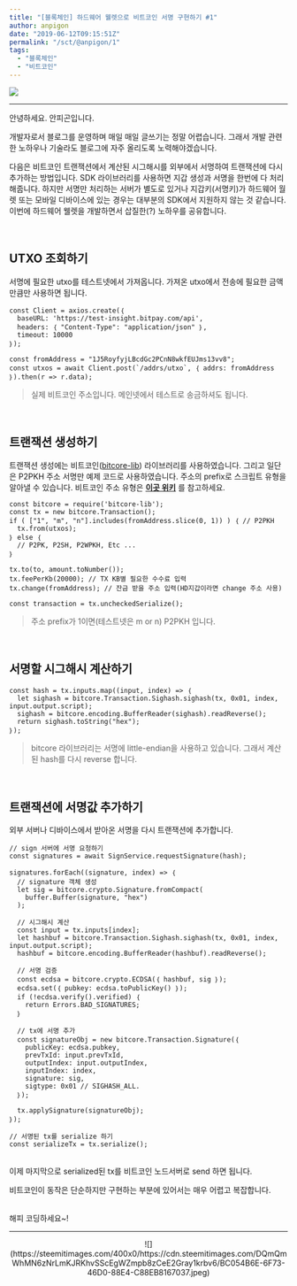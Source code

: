 ```yaml
---
title: "[블록체인] 하드웨어 웰렛으로 비트코인 서명 구현하기 #1"
author: anpigon
date: "2019-06-12T09:15:51Z"
permalink: "/sct/@anpigon/1"
tags:
  - "블록체인"
  - "비트코인"
---
```

![](https://steemitimages.com/0x0/https://cdn.steemitimages.com/DQmXtBYt3kXFAhrVjuGUGa5TQrgUZ2nL8npNsg67WYqZQ57/11A557AA-ADD4-484C-AD9E-FCD37D09C38B.jpeg)
***

안녕하세요. 안피곤입니다.

개발자로서 블로그를 운영하며 매일 매일 글쓰기는 정말 어렵습니다. 그래서 개발 관련한 노하우나 기술라도 블로그에 자주 올리도록 노력해야겠습니다.

다음은 비트코인 트랜잭션에서 계산된 시그해시를 외부에서 서명하여 트랜잭션에 다시 추가하는 방법입니다. SDK 라이브러리를 사용하면 지갑 생성과 서명을 한번에 다 처리해줍니다. 하지만 서명만 처리하는 서버가 별도로 있거나 지갑키(서명키)가 하드웨어 월렛 또는 모바일 디바이스에 있는 경우는 대부분의 SDK에서 지원하지 않는 것 같습니다. 이번에 하드웨어 웰렛을 개발하면서 삽질한(?) 노하우를 공유합니다.

<br>

## UTXO 조회하기

서명에 필요한 utxo를 테스트넷에서 가져옵니다.  가져온 utxo에서 전송에 필요한 금액 만큼만 사용하면 됩니다.

```
const Client = axios.create(｛
  baseURL: 'https://test-insight.bitpay.com/api',
  headers: ｛ "Content-Type": "application/json" ｝,
  timeout: 10000
｝);

const fromAddress = "1J5RoyfyjLBcdGc2PCnN8wkfEUJms13vv8";
const utxos = await Client.post(`/addrs/utxo`, ｛ addrs: fromAddress ｝).then(r => r.data);
```
> 실제 비트코인 주소입니다. 메인넷에서 테스트로 송금하셔도 됩니다.

<br>

## 트랜잭션 생성하기

트랜잭션 생성에는 비트코인([bitcore-lib](https://github.com/bitpay/bitcore-lib)) 라이브러리를 사용하였습니다. 그리고 일단은 P2PKH 주소 서명만 예제 코드로 사용하였습니다. 주소의 prefix로 스크립트 유형을 알아낼 수 있습니다. 비트코인 주소 유형은 [**이곳 위키**](https://en.bitcoin.it/wiki/List_of_address_prefixes) 를 참고하세요.

```
const bitcore = require('bitcore-lib');
const tx = new bitcore.Transaction();
if ( ["1", "m", "n"].includes(fromAddress.slice(0, 1)) ) ｛ // P2PKH
  tx.from(utxos); 
｝ else ｛
  // P2PK, P2SH, P2WPKH, Etc ...
｝

tx.to(to, amount.toNumber());
tx.feePerKb(20000); // TX KB별 필요한 수수료 입력
tx.change(fromAddress); // 잔금 받을 주소 입력(HD지갑이라면 change 주소 사용)

const transaction = tx.uncheckedSerialize();
```
> 주소 prefix가 1이면(테스트넷은 m or n) P2PKH 입니다.

<br>

## 서명할 시그해시 계산하기

```
const hash = tx.inputs.map((input, index) => ｛
  let sighash = bitcore.Transaction.Sighash.sighash(tx, 0x01, index, input.output.script);
  sighash = bitcore.encoding.BufferReader(sighash).readReverse();
  return sighash.toString("hex");
｝);
```
> bitcore 라이브러리는 서명에 little-endian을 사용하고 있습니다. 그래서 계산된 hash를 다시 reverse 합니다.

<br>

## 트랜잭션에 서명값 추가하기

외부 서버나 디바이스에서 받아온 서명을 다시 트랜잭션에 추가합니다.

```
// sign 서버에 서명 요청하기
const signatures = await SignService.requestSignature(hash); 

signatures.forEach((signature, index) => ｛
  // signature 객체 생성
  let sig = bitcore.crypto.Signature.fromCompact(
    buffer.Buffer(signature, "hex")
  );

  // 시그해시 계산
  const input = tx.inputs[index];
  let hashbuf = bitcore.Transaction.Sighash.sighash(tx, 0x01, index, input.output.script);
  hashbuf = bitcore.encoding.BufferReader(hashbuf).readReverse();

  // 서명 검증
  const ecdsa = bitcore.crypto.ECDSA(｛ hashbuf, sig ｝);
  ecdsa.set(｛ pubkey: ecdsa.toPublicKey() ｝);
  if (!ecdsa.verify().verified) ｛
    return Errors.BAD_SIGNATURES;
  ｝

  // tx에 서명 추가
  const signatureObj = new bitcore.Transaction.Signature(｛
    publicKey: ecdsa.pubkey, 
    prevTxId: input.prevTxId,
    outputIndex: input.outputIndex,
    inputIndex: index,
    signature: sig,
    sigtype: 0x01 // SIGHASH_ALL.
  ｝);

  tx.applySignature(signatureObj);
｝);

// 서명된 tx를 serialize 하기
const serializeTx = tx.serialize();
```

<br>이제 마지막으로 serialized된 tx를 비트코인 노드서버로 send 하면 됩니다.

비트코인이 동작은 단순하지만 구현하는 부분에 있어서는 매우 어렵고 복잡합니다.


<br>해피 코딩하세요~!

***

<center>![](https://steemitimages.com/400x0/https://cdn.steemitimages.com/DQmQmWhMN6zNrLmKJRKhvSScEgWZmpb8zCeE2Gray1krbv6/BC054B6E-6F73-46D0-88E4-C88EB8167037.jpeg)</center>
